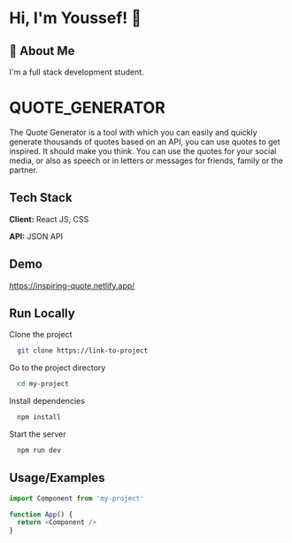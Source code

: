 
# Hi, I'm Youssef! 👋


## 🚀 About Me
I'm a full stack development student.


# QUOTE_GENERATOR

The Quote Generator is a tool with which you can easily and quickly generate thousands of quotes based on an API, you can use quotes to get inspired. It should make you think. You can use the quotes for your social media, or also as speech or in letters or messages for friends, family or the partner.

## Tech Stack

**Client:** React JS, CSS

**API:** JSON API


## Demo

https://inspiring-quote.netlify.app/


## Run Locally

Clone the project

```bash
  git clone https://link-to-project
```

Go to the project directory

```bash
  cd my-project
```

Install dependencies

```bash
  npm install
```

Start the server

```bash
  npm run dev
```


## Usage/Examples

```javascript
import Component from 'my-project'

function App() {
  return <Component />
}
```

